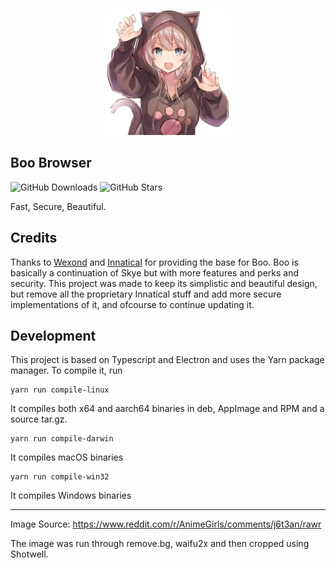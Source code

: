 <p align="center">
  <img src=".github/assets/nya.png" alt="Boo logo"
  width="200" 
  height="200" />
</p>

## Boo Browser
![GitHub Downloads](https://img.shields.io/github/downloads/Otus9051/boo/total?color=%23497FFF&label=Downloads)
![GitHub Stars](https://img.shields.io/github/stars/Otus9051/boo?color=%23497FFF&label=Stars)

Fast, Secure, Beautiful.

## Credits

Thanks to [Wexond](https://github.com/wexond) and [Innatical](https://github.com/skyebrowser/skye) for providing the base for Boo.
Boo is basically a continuation of Skye but with more features and perks and security. This project was made to keep its simplistic and beautiful design, but remove all the proprietary Innatical stuff and add more secure implementations of it, and ofcourse to continue updating it.

## Development

This project is based on Typescript and Electron and uses the Yarn package manager. To compile it, run 
```
yarn run compile-linux
```
It compiles both x64 and aarch64 binaries in deb, AppImage and RPM and a source tar.gz.

```
yarn run compile-darwin
```
It compiles macOS binaries

```
yarn run compile-win32
```
It compiles Windows binaries

-------------------------------
Image Source: https://www.reddit.com/r/AnimeGirls/comments/j6t3an/rawr

The image was run through remove.bg, waifu2x and then cropped using Shotwell.
